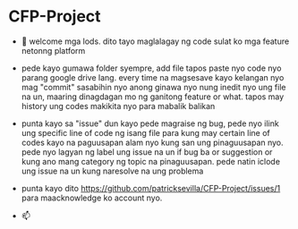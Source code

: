 # CFP-Project

- 👋 welcome mga lods. dito tayo maglalagay ng code sulat ko mga feature netonng platform


- pede kayo gumawa folder syempre, add file tapos paste nyo code nyo parang google drive lang. every time na magsesave kayo kelangan nyo mag "commit" sasabihin nyo anong ginawa nyo nung inedit nyo ung file na un, maaring dinagdagan mo ng ganitong feature or what. tapos may history ung codes makikita nyo para mabalik balikan


- punta kayo sa "issue" dun kayo pede magraise ng bug, pede nyo ilink ung specific line of code ng isang file para kung may certain line of codes kayo na paguusapan alam nyo kung san ung pinaguusapan nyo. pede nyo lagyan ng label ung issue na un if bug ba or suggestion or kung ano mang category ng topic na pinaguusapan. pede natin iclode ung issue na un kung naresolve na ung problema


- punta kayo dito https://github.com/patricksevilla/CFP-Project/issues/1 para maacknowledge ko account nyo. 
- 📫 

<!---
blah blah
--->
